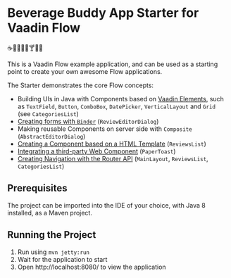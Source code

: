 # Beverage Buddy App Starter for Vaadin Flow
:coffee::tea::sake::baby_bottle::beer::cocktail::tropical_drink::wine_glass:

This is a Vaadin Flow example application, and can be used as a starting point to create your own awesome Flow applications.

The Starter demonstrates the core Flow concepts:
* Building UIs in Java with Components based on [Vaadin Elements](https://vaadin.com/elements/browse), such as `TextField`, `Button`, `ComboBox`, `DatePicker`, `VerticalLayout` and `Grid` (see `CategoriesList`)
* [Creating forms with `Binder`](https://github.com/vaadin/free-starter-flow/blob/master/documentation/using-binder-in-review-editor-dialog.asciidoc) (`ReviewEditorDialog`)
* Making reusable Components on server side with `Composite` (`AbstractEditorDialog`)
* [Creating a Component based on a HTML Template](https://github.com/vaadin/free-starter-flow/blob/master/documentation/polymer-template-based-view.asciidoc) (`ReviewsList`) 
* [Integrating a third-party Web Component](https://github.com/vaadin/free-starter-flow/blob/master/documentation/integrating-a-web-component.asciidoc) (`PaperToast`) 
* [Creating Navigation with the Router API](https://github.com/vaadin/free-starter-flow/blob/master/documentation/using-annotation-based-router-api.asciidoc) (`MainLayout`, `ReviewsList`, `CategoriesList`) 

## Prerequisites

The project can be imported into the IDE of your choice, with Java 8 installed, as a Maven project.

## Running the Project

1. Run using `mvn jetty:run`
2. Wait for the application to start
3. Open http://localhost:8080/ to view the application
